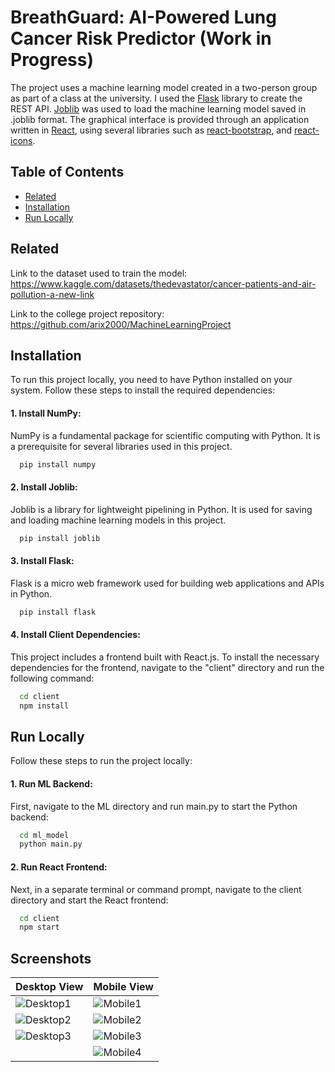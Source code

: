 
# BreathGuard: AI-Powered Lung Cancer Risk Predictor (Work in Progress)

The project uses a machine learning model created in a two-person group as part of a class at the university. I used the [Flask](https://flask.palletsprojects.com/en/2.3.x/) library to create the REST API. [Joblib](https://joblib.readthedocs.io/en/stable/) was used to load the machine learning model saved in .joblib format. The graphical interface is provided through an application written in [React](https://react.dev), using several libraries such as [react-bootstrap](https://react-bootstrap.netlify.app), and [react-icons](https://react-icons.github.io/react-icons/).

## Table of Contents

- [Related](#related)
- [Installation](#installation)
- [Run Locally](#run-locally)

## Related

Link to the dataset used to train the model:
https://www.kaggle.com/datasets/thedevastator/cancer-patients-and-air-pollution-a-new-link

Link to the college project repository:
https://github.com/arix2000/MachineLearningProject

## Installation

To run this project locally, you need to have Python installed on your system. Follow these steps to install the required dependencies:

#### 1. Install NumPy:
NumPy is a fundamental package for scientific computing with Python. It is a prerequisite for several libraries used in this project.
```bash
  pip install numpy
```
#### 2. Install Joblib:
Joblib is a library for lightweight pipelining in Python. It is used for saving and loading machine learning models in this project.
```bash
  pip install joblib
```
#### 3. Install Flask:
Flask is a micro web framework used for building web applications and APIs in Python.
```bash
  pip install flask
```
#### 4. Install Client Dependencies:
This project includes a frontend built with React.js. To install the necessary dependencies for the frontend, navigate to the "client" directory and run the following command:
```bash
  cd client
  npm install
```

## Run Locally

Follow these steps to run the project locally:

#### 1. Run ML Backend:
First, navigate to the ML directory and run main.py to start the Python backend:
```bash
  cd ml_model
  python main.py
```
#### 2. Run React Frontend:
Next, in a separate terminal or command prompt, navigate to the client directory and start the React frontend:
```bash
  cd client
  npm start
```   

## Screenshots
| Desktop View                                          | Mobile View                                          |
|-------------------------------------------------------|------------------------------------------------------|
| ![Desktop1](https://github.com/joohnnyvv/breath-guard/assets/110868938/739ad801-fe91-4b0a-80a1-f35f43659621) | ![Mobile1](https://github.com/joohnnyvv/breath-guard/assets/110868938/24bcaf33-d872-405f-bc92-59a01e56ea49) |
| ![Desktop2](https://github.com/joohnnyvv/breath-guard/assets/110868938/71e72ac8-fcb9-46a8-8242-baad967ad364") | ![Mobile2](https://github.com/joohnnyvv/breath-guard/assets/110868938/cfb7445e-0b38-44df-817e-e434e301cdb7) |
| ![Desktop3](https://github.com/joohnnyvv/breath-guard/assets/110868938/74805448-ef68-47a1-b47f-e9aae1a4d145) | ![Mobile3](https://github.com/joohnnyvv/breath-guard/assets/110868938/5da57fa9-26e5-47c2-82e6-d47955803bf7) |
|                                                       | ![Mobile4](https://github.com/joohnnyvv/breath-guard/assets/110868938/a8d5a75a-01e3-419f-b94f-87a2a8b520f1) |
